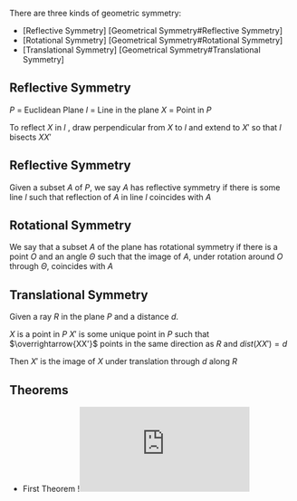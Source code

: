 There are three kinds of geometric symmetry:
- [Reflective Symmetry] [Geometrical Symmetry#Reflective Symmetry]
- [Rotational Symmetry] [Geometrical Symmetry#Rotational Symmetry]
- [Translational Symmetry] [Geometrical Symmetry#Translational Symmetry]

## Reflective Symmetry

$P$ = Euclidean Plane
$l$ = Line in the plane
$X$ = Point in $P$

To reflect $X$ in $l$ , draw perpendicular from $X$ to $l$ and extend to $X'$  so that $l$ bisects $XX'$ 


## Reflective Symmetry 

Given a subset $A$ of $P$, we say $A$ has reflective symmetry if there is some line $l$ such that reflection of $A$ in line $l$ coincides with $A$

## Rotational Symmetry

We say that a subset $A$ of the plane has rotational symmetry if there is a point $O$ and an angle $\Theta$ such that the image of $A$, under  rotation around $O$ through $\Theta$, coincides with $A$

## Translational Symmetry
Given a ray $R$ in the plane $P$ and a distance $d$.

$X$ is a point in $P$
$X'$ is some unique point in $P$ such that $\overrightarrow{XX'}$  points in the same direction as $R$ and $dist(XX') = d$

Then $X'$ is the image of $X$ under translation through $d$ along $R$


## Theorems

- First Theorem
	!![Theorem: All isometries of plane can only be of 4 types](https://math.uchicago.edu/~may/VIGRE/VIGRE2009/REUPapers/Boswell.pdf)
